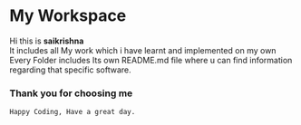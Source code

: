 # My Workspace

Hi this is **saikrishna** <br />
It includes all My work which i have learnt and implemented on my own <br />
Every Folder includes Its own README.md file where u can find information regarding that specific software.

### Thank you for choosing me
```
Happy Coding, Have a great day. 
```

